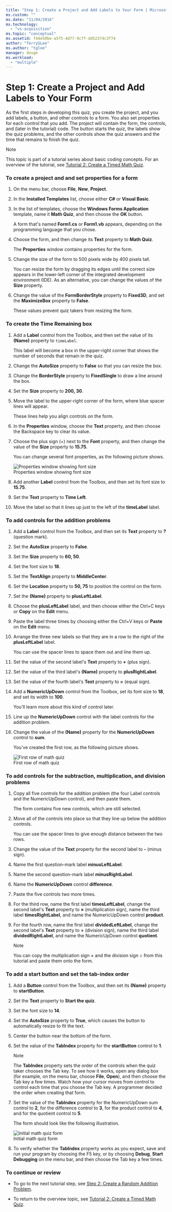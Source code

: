 ```yaml
---
title: "Step 1: Create a Project and Add Labels to Your Form | Microsoft Docs"
ms.custom: ""
ms.date: "11/04/2016"
ms.technology: 
  - "vs-acquisition"
ms.topic: "conceptual"
ms.assetid: f44e50be-a5f5-4d77-9cff-dd52374c3f74
author: "TerryGLee"
ms.author: "tglee"
manager: douge
ms.workload: 
  - "multiple"
---
```

# Step 1: Create a Project and Add Labels to Your Form
As the first steps in developing this quiz, you create the project, and you add labels, a button, and other controls to a form. You also set properties for each control that you add. The project will contain the form, the controls, and (later in the tutorial) code. The button starts the quiz, the labels show the quiz problems, and the other controls show the quiz answers and the time that remains to finish the quiz.  
  
> [!NOTE]
>  This topic is part of a tutorial series about basic coding concepts. For an overview of the tutorial, see [Tutorial 2: Create a Timed Math Quiz](../ide/tutorial-2-create-a-timed-math-quiz.md).  
  
### To create a project and and set properties for a form  
  
1.  On the menu bar, choose **File**, **New**, **Project**.  
  
2.  In the **Installed Templates** list, choose either **C#** or **Visual Basic**.  
  
3.  In the list of templates, choose the **Windows Forms Application** template, name it **Math Quiz**, and then choose the **OK** button.  
  
     A form that's named **Form1.cs** or **Form1.vb** appears, depending on the programming language that you chose.  
  
4.  Choose the form, and then change its **Text** property to **Math Quiz**.  
  
     The **Properties** window contains properties for the form.  
  
5.  Change the size of the form to 500 pixels wide by 400 pixels tall.  
  
     You can resize the form by dragging its edges until the correct size appears in the lower-left corner of the integrated development environment (IDE). As an alternative, you can change the values of the **Size** property.  
  
6.  Change the value of the **FormBorderStyle** property to **Fixed3D**, and set the **MaximizeBox** property to **False**.  
  
     These values prevent quiz takers from resizing the form.  
  
### To create the Time Remaining box  
  
1.  Add a **Label** control from the Toolbox, and then set the value of its **(Name)** property to `timeLabel`.  
  
     This label will become a box in the upper-right corner that shows the number of seconds that remain in the quiz.  
  
2.  Change the **AutoSize** property to **False** so that you can resize the box.  
  
3.  Change the **BorderStyle** property to **FixedSingle** to draw a line around the box.  
  
4.  Set the **Size** property to **200, 30**.  
  
5.  Move the label to the upper-right corner of the form, where blue spacer lines will appear.  
  
     These lines help you align controls on the form.  
  
6.  In the **Properties** window, choose the **Text** property, and then choose the Backspace key to clear its value.  
  
7.  Choose the plus sign (+) next to the **Font** property, and then change the value of the **Size** property to **15.75**.  
  
     You can change several font properties, as the following picture shows.  
  
     ![Properties window showing font size](../ide/media/express_setfontsize.png "Express_setFontSize")  
Properties window showing font size  
  
8.  Add another **Label** control from the Toolbox, and then set its font size to **15.75**.  
  
9. Set the **Text** property to **Time Left**.  
  
10. Move the label so that it lines up just to the left of the **timeLabel** label.  
  
### To add controls for the addition problems  
  
1.  Add a **Label** control from the Toolbox, and then set its **Text** property to **?** (question mark).  
  
2.  Set the **AutoSize** property to **False**.  
  
3.  Set the **Size** property to **60, 50**.  
  
4.  Set the font size to **18**.  
  
5.  Set the **TextAlign** property to **MiddleCenter**.  
  
6.  Set the **Location** property to **50, 75** to position the control on the form.  
  
7.  Set the **(Name)** property to **plusLeftLabel**.  
  
8.  Choose the **plusLeftLabel** label, and then choose either the Ctrl+C keys or **Copy** on the **Edit** menu.  
  
9. Paste the label three times by choosing either the Ctrl+V keys or **Paste** on the **Edit** menu.  
  
10. Arrange the three new labels so that they are in a row to the right of the **plusLeftLabel** label.  
  
     You can use the spacer lines to space them out and line them up.  
  
11. Set the value of the second label's **Text** property to **+** (plus sign).  
  
12. Set the value of the third label's **(Name)** property to **plusRightLabel**.  
  
13. Set the value of the fourth label's **Text** property to **=** (equal sign).  
  
14. Add a **NumericUpDown** control from the Toolbox, set its font size to **18**, and set its width to **100**.  
  
     You'll learn more about this kind of control later.  
  
15. Line up the **NumericUpDown** control with the label controls for the addition problem.  
  
16. Change the value of the **(Name)** property for the **NumericUpDown** control to **sum**.  
  
     You've created the first row, as the following picture shows.  
  
     ![First row of math quiz](../ide/media/express_firstrow.png "Express_firstRow")  
First row of math quiz  
  
### To add controls for the subtraction, multiplication, and division problems  
  
1.  Copy all five controls for the addition problem (the four Label controls and the NumericUpDown control), and then paste them.  
  
     The form contains five new controls, which are still selected.  
  
2.  Move all of the controls into place so that they line up below the addition controls.  
  
     You can use the spacer lines to give enough distance between the two rows.  
  
3.  Change the value of the **Text** property for the second label to **-** (minus sign).  
  
4.  Name the first question-mark label **minusLeftLabel**.  
  
5.  Name the second question-mark label **minusRightLabel**.  
  
6.  Name the **NumericUpDown** control **difference**.  
  
7.  Paste the five controls two more times.  
  
8.  For the third row, name the first label **timesLeftLabel**, change the second label's **Text** property to **×** (multiplication sign), name the third label **timesRightLabel**, and name the NumericUpDown control **product**.  
  
9. For the fourth row, name the first label **dividedLeftLabel**, change the second label's **Text** property to **÷** (division sign), name the third label **dividedRightLabel**, and name the NumericUpDown control **quotient**.  
  
    > [!NOTE]
    >  You can copy the multiplication sign × and the division sign ÷ from this tutorial and paste them onto the form.  
  
### To add a start button and set the tab-index order  
  
1.  Add a **Button** control from the Toolbox, and then set its **(Name)** property to **startButton**.  
  
2.  Set the **Text** property to **Start the quiz**.  
  
3.  Set the font size to **14**.  
  
4.  Set the **AutoSize** property to **True**, which causes the button to automatically resize to fit the text.  
  
5.  Center the button near the bottom of the form.  
  
6.  Set the value of the **TabIndex** property for the **startButton** control to **1**.  
  
    > [!NOTE]
    >  The **TabIndex** property sets the order of the controls when the quiz taker chooses the Tab key. To see how it works, open any dialog box (for example, on the menu bar, choose **File**, **Open**), and then choose the Tab key a few times. Watch how your cursor moves from control to control each time that you choose the Tab key. A programmer decided the order when creating that form.  
  
7.  Set the value of the **TabIndex** property for the NumericUpDown sum control to **2**, for the difference control to **3**, for the product control to **4**, and for the quotient control to **5**.  
  
     The form should look like the following illustration.  
  
     ![Initial math quiz form](../ide/media/express_formlaidout.png "Express_FormLaidOut")  
Initial math quiz form  
  
8.  To verify whether the **TabIndex** property works as you expect, save and run your program by choosing the F5 key, or by choosing **Debug**, **Start Debugging** on the menu bar, and then choose the Tab key a few times.  
  
### To continue or review  
  
-   To go to the next tutorial step, see [Step 2: Create a Random Addition Problem](../ide/step-2-create-a-random-addition-problem.md).  
  
-   To return to the overview topic, see [Tutorial 2: Create a Timed Math Quiz](../ide/tutorial-2-create-a-timed-math-quiz.md).